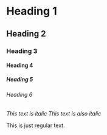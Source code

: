 # Heading 1
## Heading 2
### Heading 3
#### Heading 4
##### Heading 5
###### Heading 6 

*This text is italic*
_This text is also italic_

This is just regular text. 
